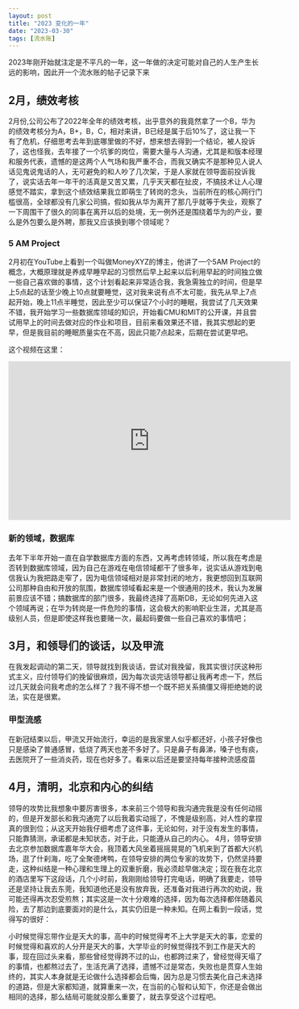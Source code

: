 ```yaml
---
layout: post
title: "2023 变化的一年"
date: "2023-03-30"
tags: [流水账]
---
```


2023年刚开始就注定是不平凡的一年，这一年做的决定可能对自己的人生产生长远的影响，因此开一个流水账的帖子记录下来

## 2月，绩效考核
2月份,公司公布了2022年全年的绩效考核，出乎意外的我竟然拿了一个B，华为的绩效考核分为A，B+，B，C，相对来讲，B已经是属于后10%了，这让我一下有了危机，仔细思考去年到底哪里做的不好，想来想去得到一个结论，被人投诉了，这也怪我，去年接了一个坑爹的岗位，需要大量与人沟通，尤其是和版本经理和服务代表，遗憾的是这两个人气场和我严重不合，而我又确实不是那种见人说人话见鬼说鬼话的人，无可避免的和人吵了几次架，于是人家就在领导面前投诉我了，说实话去年一年干的活真是又苦又累，几乎天天都在扯皮，不搞技术让人心理感觉不踏实，拿到这个绩效结果我立即萌生了转岗的念头，当前所在的核心网行门槛很高，全球都没有几家公司搞，假如我从华为离开了那几乎就等于失业，观察了一下周围干了很久的同事在离开以后的处境，无一例外还是围绕着华为的产业，要么是外包要么是外聘，那我又应该换到哪个领域呢？

### 5 AM Project
2月初在YouTube上看到一个叫做MoneyXYZ的博主，他讲了一个5AM Project的概念，大概原理就是养成早睡早起的习惯然后早上起来以后利用早起的时间独立做一些自己喜欢做的事情，这个计划看起来非常适合我，我急需独立的时间，但是早上5点起的话至少晚上10点就要睡觉，这对我来说有点不太可能，我先从早上7点起开始，晚上11点半睡觉，因此至少可以保证7个小时的睡眠，我尝试了几天效果不错，我开始学习一些数据库领域的知识，开始看CMU和MIT的公开课，并且尝试用早上的时间去做对应的作业和项目，目前来看效果还不错，我其实想起的更早，但是我目前的睡眠质量实在不高，因此只能7点起来，后期在尝试更早吧。

这个视频在这里：
<iframe width="560" height="315" src="https://www.youtube.com/embed/4zXTyc2ZjXM" title="YouTube video player" frameborder="0" allow="accelerometer; autoplay; clipboard-write; encrypted-media; gyroscope; picture-in-picture; web-share" allowfullscreen></iframe>


### 新的领域，数据库
去年下半年开始一直在自学数据库方面的东西，又再考虑转领域，所以我在考虑是否转到数据库领域，因为自己在游戏在电信领域都干了很多年，说实话从游戏到电信我认为我把路走窄了，因为电信领域相对是非常封闭的地方，我更想回到互联网公司那种自由和开放的氛围，数据库领域看起来是一个很通用的技术，我认为发展前景应该不错；搞数据库的部门很多，我最终选择了高斯DB，无论如何先进入这个领域再说；在华为转岗是一件危险的事情，这会极大的影响职业生涯，尤其是高级别人员，但是即使这样我也要赌一次，最起码要做一些自己喜欢的事情吧；

## 3月，和领导们的谈话，以及甲流
在我发起调动的第二天，领导就找到我谈话，尝试对我挽留，我其实很讨厌这种形式主义，应付领导们的挽留很麻烦，因为每次谈完话领导都让我再考虑一下，然后过几天就会问我考虑的怎么样了？我不得不想一个既不把关系搞僵又得拒绝她的说法，实在是很累。

### 甲型流感
在新冠结束以后，甲流又开始流行，幸运的是我家里人似乎都还好，小孩子好像也只是感染了普通感冒，低烧了两天也差不多好了。只是鼻子有鼻涕，嗓子也有痰，去医院开了一些消炎药，现在也好多了。看来以后还是要坚持每年接种流感疫苗

## 4月，清明，北京和内心的纠结
领导的攻势比我想象中要厉害很多，本来前三个领导和我沟通完我是没有任何动摇的，但是开发部长和我沟通完了以后我着实动摇了，不愧是级别高，对人性的拿捏真的很到位；从这天开始我仔细考虑了这件事，无论如何，对于没有发生的事情，只能靠猜测，承诺都是未知状态，对于此，只能遵从自己的内心。
4月，领导安排去北京参加数据库嘉年华大会，我顶着大风坐着摇摇晃晃的飞机来到了首都大兴机场，逛了什刹海，吃了全聚德烤鸭，在领导安排的两位专家的攻势下，仍然坚持要走，这种纠结是一种心理和生理上的双重折磨，我必须趁早做决定；现在我在北京的酒店里写下这段话，几个小时前，我刚刚给领导打完电话，明确了我要走，领导还是坚持让我去东莞，我知道他还是没有放弃我，还准备对我进行再次的劝说，我可能还得再次忍受煎熬；其实这是一次十分艰难的选择，因为每次选择都伴随着风险，去了那边到底要面对的是什么，其实仍旧是一种未知。在网上看到一段话，觉得写的很好：

小时候觉得忘带作业是天大的事，高中的时候觉得考不上大学是天大的事，恋爱的时候觉得和喜欢的人分开是天大的事，大学毕业的时候觉得找不到工作是天大的事，现在回过头来看，那些曾经觉得跨不过的山，也都跨过来了，曾经觉得天塌了的事情，也都熬过去了，生活充满了选择，遗憾不过是常态，失败也是贯穿人生始终的，其实人本身就是无论做什么选择都会后悔，因为总是习惯去美化自己未选择的道路，但是大家都知道，就算重来一次，在当前的心智和认知下，你还是会做出相同的选择，那么结局可能就没那么重要了，就去享受这个过程吧。

